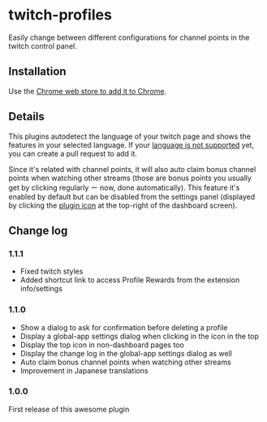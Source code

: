# twitch-profiles

Easily change between different configurations for channel points in the twitch control panel.

## Installation

Use the [Chrome web store to add it to Chrome](https://bit.ly/twitch-profiles).

## Details

This plugins autodetect the language of your twitch page and shows the features in your selected language. If your [language is not supported](src/locales) yet, you can create a pull request to add it.

Since it's related with channel points, it will also auto claim bonus channel points when watching other streams (those are bonus points you usually get by clicking regularly ー now, done automatically). This feature it's enabled by default but can be disabled from the settings panel (displayed by clicking the [plugin icon](src/img/icon96.png) at the top-right of the dashboard screen).

## Change log

### 1.1.1

- Fixed twitch styles
- Added shortcut link to access Profile Rewards from the extension info/settings

### 1.1.0

- Show a dialog to ask for confirmation before deleting a profile
- Display a global-app settings dialog when clicking in the icon in the top
- Display the top icon in non-dashboard pages too
- Display the change log in the global-app settings dialog as well
- Auto claim bonus channel points when watching other streams
- Improvement in Japanese translations

### 1.0.0

First release of this awesome plugin
